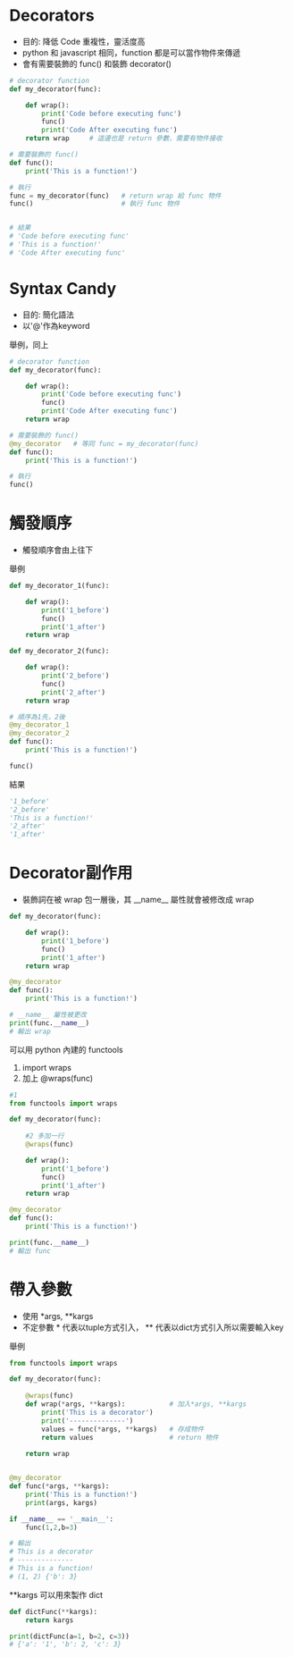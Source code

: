 # Decorators
* 目的: 降低 Code 重複性，靈活度高
* python 和 javascript 相同，function 都是可以當作物件來傳遞
* 會有需要裝飾的 func() 和裝飾 decorator()

```python
# decorator function
def my_decorator(func):

    def wrap():
        print('Code before executing func')
        func()
        print('Code After executing func')
    return wrap     # 這邊也是 return 參數，需要有物件接收

# 需要裝飾的 func()
def func():         
    print('This is a function!')

# 執行
func = my_decorator(func)   # return wrap 給 func 物件
func()                      # 執行 func 物件


# 結果
# 'Code before executing func'
# 'This is a function!'
# 'Code After executing func'
```

# Syntax Candy
* 目的: 簡化語法
* 以'@'作為keyword  

舉例，同上
```python
# decorator function
def my_decorator(func):

    def wrap():
        print('Code before executing func')
        func()
        print('Code After executing func')
    return wrap     

# 需要裝飾的 func()
@my_decorator   # 等同 func = my_decorator(func) 
def func():         
    print('This is a function!')

# 執行
func()
```

# 觸發順序
* 觸發順序會由上往下

舉例
```python
def my_decorator_1(func):

    def wrap():
        print('1_before')
        func()
        print('1_after')
    return wrap     

def my_decorator_2(func):

    def wrap():
        print('2_before')
        func()
        print('2_after')
    return wrap     

# 順序為1先，2後
@my_decorator_1
@my_decorator_2
def func():         
    print('This is a function!')

func()
```
結果
```python
'1_before'
'2_before'
'This is a function!'
'2_after'
'1_after'
```

# Decorator副作用
* 裝飾詞在被 wrap 包一層後，其 \_\_name__ 屬性就會被修改成 wrap
```python
def my_decorator(func):

    def wrap():
        print('1_before')
        func()
        print('1_after')
    return wrap 

@my_decorator
def func():         
    print('This is a function!')

# __name__ 屬性被更改
print(func.__name__)
# 輸出 wrap
```
可以用 python 內建的 functools  

1. import wraps
2. 加上 @wraps(func)
```python
#1
from functools import wraps

def my_decorator(func):
    
    #2 多加一行
    @wraps(func)

    def wrap():
        print('1_before')
        func()
        print('1_after')
    return wrap 

@my_decorator
def func():         
    print('This is a function!')

print(func.__name__)
# 輸出 func
```

# 帶入參數
* 使用 *args, **kargs  
* 不定參數 * 代表以tuple方式引入， ** 代表以dict方式引入所以需要輸入key

舉例
```python
from functools import wraps

def my_decorator(func):
    
    @wraps(func)
    def wrap(*args, **kargs):           # 加入*args, **kargs
        print('This is a decorator')
        print('--------------')
        values = func(*args, **kargs)   # 存成物件
        return values                   # return 物件
    
    return wrap 


@my_decorator
def func(*args, **kargs):              
    print('This is a function!')
    print(args, kargs)

if __name__ == '__main__':
    func(1,2,b=3)

# 輸出
# This is a decorator
# --------------
# This is a function!
# (1, 2) {'b': 3}
```
**kargs 可以用來製作 dict 
```python
def dictFunc(**kargs):
    return kargs

print(dictFunc(a=1, b=2, c=3))
# {'a': '1', 'b': 2, 'c': 3}
```
